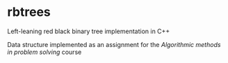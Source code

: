 # rbtrees
Left-leaning red black binary tree implementation in C++

Data structure implemented as an assignment for the *Algorithmic methods in problem solving* course
